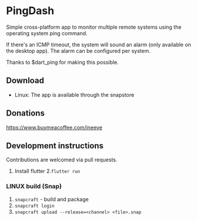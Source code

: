 # PingDash

Simple cross-platform app to monitor multiple remote systems using the operating system ping command.


If there's an ICMP timeout, the system will sound an alarm (only available on the desktop app). The alarm can be configured per system. 


Thanks to $dart_ping for making this possible.

## Download
- Linux: The app is available through the snapstore

## Donations
https://www.buymeacoffee.com/ineeve


## Development instructions
Contributions are welcomed via pull requests.
1. Install flutter
2.`flutter run`

### LINUX build (Snap)
1. `snapcraft` - build and package
2. `snapcraft login`
3. `snapcraft upload --release=<channel> <file>.snap`

